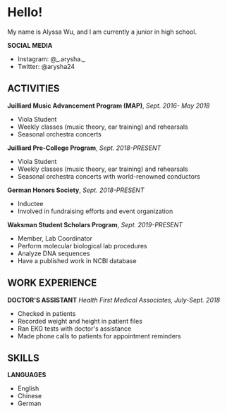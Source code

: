 # Hello!

My name is Alyssa Wu, and I am currently a junior in high school.

**SOCIAL MEDIA**
*    Instagram: @\_.arysha._
*    Twitter: @arysha24

## ACTIVITIES
**Juilliard Music Advancement Program (MAP)**, _Sept. 2016- May 2018_
*    Viola Student
*    Weekly classes (music theory, ear training) and rehearsals
*    Seasonal orchestra concerts

**Juilliard Pre-College Program**, _Sept. 2018-PRESENT_
*    Viola Student
*    Weekly classes (music theory, ear training) and rehearsals
*    Seasonal orchestra concerts with world-renowned conductors

**German Honors Society**, _Sept. 2018-PRESENT_
*    Inductee
*    Involved in fundraising efforts and event organization

**Waksman Student Scholars Program**, _Sept. 2019-PRESENT_
*    Member, Lab Coordinator
*    Perform molecular biological lab procedures
*    Analyze DNA sequences
*    Have a published work in NCBI database


## WORK EXPERIENCE
**DOCTOR'S ASSISTANT**
_Health First Medical Associates, July-Sept. 2018_
*    Checked in patients
*    Recorded weight and height in patient files
*    Ran EKG tests with doctor's assistance
*    Made phone calls to patients for appointment reminders


## SKILLS
**LANGUAGES**
*    English
*    Chinese
*    German
